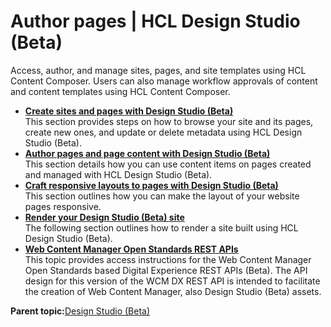 # Author pages \| HCL Design Studio \(Beta\)

Access, author, and manage sites, pages, and site templates using HCL Content Composer. Users can also manage workflow approvals of content and content templates using HCL Content Composer.

-   **[Create sites and pages with Design Studio \(Beta\)](../design_studio/create_dx_9_5_pages_design_studio.md)**  
This section provides steps on how to browse your site and its pages, create new ones, and update or delete metadata using HCL Design Studio \(Beta\).
-   **[Author pages and page content with Design Studio \(Beta\)](../design_studio/author_dx_site_page_content.md)**  
This section details how you can use content items on pages created and managed with HCL Design Studio \(Beta\).
-   **[Craft responsive layouts to pages with Design Studio \(Beta\)](../design_studio/craft_responsive_layouts.md)**  
This section outlines how you can make the layout of your website pages responsive.
-   **[Render your Design Studio \(Beta\) site](../design_studio/site_rendering.md)**  
The following section outlines how to render a site built using HCL Design Studio \(Beta\).
-   **[Web Content Manager Open Standards REST APIs](../design_studio/design_studio_development_APIs.md)**  
This topic provides access instructions for the Web Content Manager Open Standards based Digital Experience REST APIs \(Beta\). The API design for this version of the WCM DX REST API is intended to facilitate the creation of Web Content Manager, also Design Studio \(Beta\) assets.

**Parent topic:**[Design Studio \(Beta\)](../design_studio/design_studio_overview.md)

